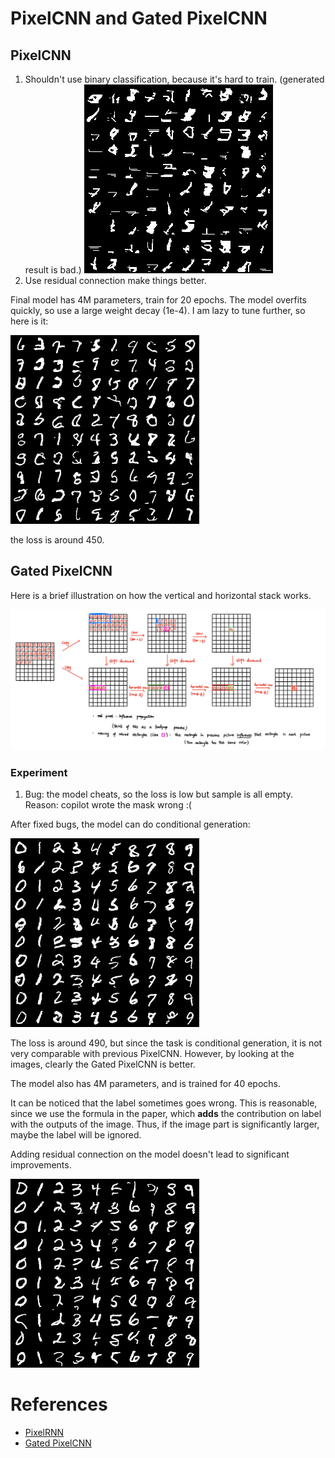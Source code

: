 # PixelCNN and Gated PixelCNN

## PixelCNN

1. Shouldn't use binary classification, because it's hard to train. (generated result is bad.)
    ![](./assets/binary.png)
2. Use residual connection make things better.

Final model has 4M parameters, train for 20 epochs. The model overfits quickly, so use a large weight decay (1e-4). I am lazy to tune further, so here is it:

![](./assets/pixelcnn.png)

the loss is around 450.

## Gated PixelCNN

Here is a brief illustration on how the vertical and horizontal stack works.

![](./assets/gatedpixelcnn-architecture.jpeg)

### Experiment

1. Bug: the model cheats, so the loss is low but sample is all empty. Reason: copilot wrote the mask wrong :(

After fixed bugs, the model can do conditional generation:

![](./assets/gated-pixelcnn.png)

The loss is around 490, but since the task is conditional generation, it is not very comparable with previous PixelCNN. However, by looking at the images, clearly the Gated PixelCNN is better.

The model also has 4M parameters, and is trained for 40 epochs.

It can be noticed that the label sometimes goes wrong. This is reasonable, since we use the formula in the paper, which **adds** the contribution on label with the outputs of the image. Thus, if the image part is significantly larger, maybe the label will be ignored.

Adding residual connection on the model doesn't lead to significant improvements.

![](./assets/gated_with_res.png)

# References

- [PixelRNN](https://arxiv.org/abs/1601.06759)
- [Gated PixelCNN](https://arxiv.org/abs/1606.05328)